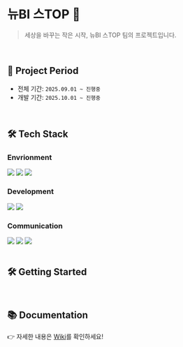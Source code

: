 # 뉴BI 스TOP 📰
> 세상을 바꾸는 작은 시작, 뉴BI 스TOP 팀의 프로젝트입니다.

<br>

## 📆 Project Period
- 전체 기간: `2025.09.01 ~ 진행중`
- 개발 기간: `2025.10.01 ~ 진행중`

<br>

## 🛠 Tech Stack
### Envrionment
<div align="left">
<img src="https://img.shields.io/badge/git-%23F05033.svg?style=for-the-badge&logo=git&logoColor=white" />
<img src="https://img.shields.io/badge/github-%23121011.svg?style=for-the-badge&logo=github&logoColor=white" />
<img src="https://img.shields.io/badge/SPM-FA7343?style=for-the-badge&logo=swift&logoColor=white" />
</div>

### Development
<div align="left">
<img src="https://img.shields.io/badge/Xcode-007ACC?style=for-the-badge&logo=Xcode&logoColor=white" />
<img src="https://img.shields.io/badge/SwiftUI-42A5F5?style=for-the-badge&logo=swift&logoColor=white" />
</div>

### Communication
<div align="left">
<img src="https://img.shields.io/badge/Miro-FFFC00.svg?style=for-the-badge&logo=Miro&logoColor=050038" />
<img src="https://img.shields.io/badge/Notion-white.svg?style=for-the-badge&logo=Notion&logoColor=000000" />
<img src="https://img.shields.io/badge/Figma-F24E1E?style=for-the-badge&logo=figma&logoColor=white" />
</div>

<br>

## 🛠️ Getting Started

<br>

## 📚 Documentation
👉 자세한 내용은 [Wiki](https://github.com/DeveloperAcademy-POSTECH/2025-C6-A13-NBS/wiki)를 확인하세요!
